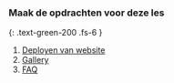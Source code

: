 ### Maak de opdrachten voor deze les
{: .text-green-200 .fs-6 }

1. [Deployen van website](1deploy)
2. [Gallery](2gallery)
3. [FAQ](3faq)
